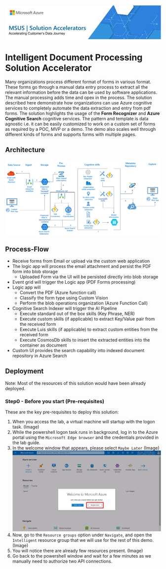 ![MSUS Solution Accelerator](./images/MSUS%20Solution%20Accelerator%20Banner%20Two_981.png)

# Intelligent Document Processing Solution Accelerator

Many organizations process different format of forms in various format. These forms go through a manual data entry process to extract all the relevant information before the data can be used by software applications. The manual processing adds time and opex in the process. The solution described here demonstrate how organizations can use Azure cognitive services to completely automate the data extraction and entry from pdf forms. The solution highlights the usage of the  **Form Recognizer** and **Azure Cognitive Search**  cognitive services. The pattern and template is data agnostic i.e. it can be easily customized to work on a custom set of forms as required by a POC, MVP or a demo. The demo also scales well through different kinds of forms and supports forms with multiple pages. 

## Architecture

![Architecture Diagram](/images/architecture.png)

## Process-Flow

* Receive forms from Email or upload via the custom web application
* The logic app will process the email attachment and persist the PDF form into blob storage
  * Uploaded Form via the UI will be persisted directly into blob storage
* Event grid will trigger the Logic app (PDF Forms processing)
* Logic app will
  * Convert the PDF (Azure function call)
  * Classify the form type using Custom Vision
  * Perform the blob operations organization (Azure Function Call)
* Cognitive Search Indexer will trigger the AI Pipeline
  * Execute standard out of the box skills (Key Phrase, NER)
  * Execute custom skills (if applicable) to extract Key/Value pair from the received form
  * Execute Luis skills (if applicable) to extract custom entities from the received form
  * Execute CosmosDb skills to insert the extracted entities into the container as document
* Custom UI provides the search capability into indexed document repository in Azure Search

## Deployment

Note: Most of the resources of this solution would have been already deployed.

### Step0 - Before you start (Pre-requisites)

These are the key pre-requisites to deploy this solution:
1. When you access the lab, a virtual machine will startup with the logon task. (Image)
2. While the powershell logon task runs in background, log in to the Azure portal using the `Microsoft Edge browser` and the credentials provided in the lab guide.
3. In the welcome window that appears, please select `Maybe Later` (Image)
![Portal Maybe Later](/images/maybe-later-azure-homepage.jpg)
5. Now, go to the `Resource groups` option under `Navigate`, and open the `Intelligent` resource group that we will use for the rest of this demo. (Image)
6. You will notice there are already few resources present. (Image)
7. Go back to the powershell window and wait for a few minutes as we manually need to authorize two API connections.











